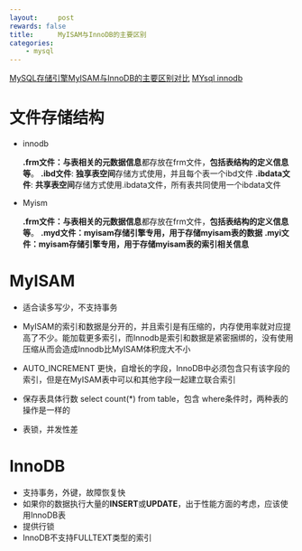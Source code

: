 ```yaml
---
layout:     post
rewards: false
title:      MyISAM与InnoDB的主要区别
categories:
    - mysql
---
```


[MySQL存储引擎MyISAM与InnoDB的主要区别对比](http://www.ha97.com/4197.html)
[MYsql innodb](http://www.cnblogs.com/youxin/p/3359132.html)



# 文件存储结构

- innodb

  **.frm文件：**与表相关的**元数据信息**都存放在frm文件，**包括表结构的定义信息等**。
  **.ibd文件**: **独享表空间**存储方式使用，并且每个表一个ibd文件
  **.ibdata文件**: **共享表空间**存储方式使用.ibdata文件，所有表共同使用一个ibdata文件

- Myism

  **.frm文件：**与表相关的**元数据信息**都存放在frm文件，**包括表结构的定义信息等**。
  **.myd文件：**myisam存储引擎专用，用于存储myisam**表的数据**
  **.myi文件：**myisam存储引擎专用，用于存储myisam表的**索引相关信息**





# MyISAM

- 适合读多写少，不支持事务

- MyISAM的索引和数据是分开的，并且索引是有压缩的，内存使用率就对应提高了不少。能加载更多索引，而Innodb是索引和数据是紧密捆绑的，没有使用压缩从而会造成Innodb比MyISAM体积庞大不小

- AUTO_INCREMENT 更快，自增长的字段，InnoDB中必须包含只有该字段的索引，但是在MyISAM表中可以和其他字段一起建立联合索引

- 保存表具体行数 select count(*) from table，包含 where条件时，两种表的操作是一样的

- 表锁，并发性差

  

  

# InnoDB

- 支持事务，外键，故障恢复快
- 如果你的数据执行大量的**INSERT**或**UPDATE**，出于性能方面的考虑，应该使用InnoDB表
- 提供行锁
- InnoDB不支持FULLTEXT类型的索引